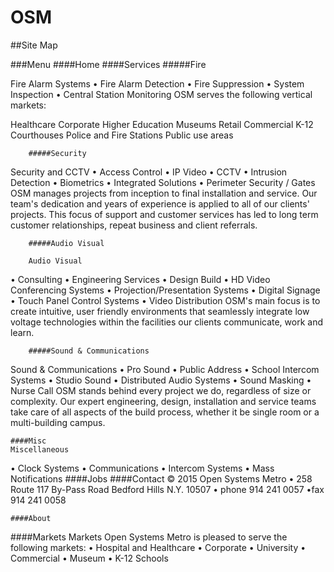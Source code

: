 # OSM


##Site Map



###Menu
	####Home
	####Services
		#####Fire

Fire Alarm Systems
• Fire Alarm Detection
• Fire Suppression
• System Inspection
• Central Station Monitoring
OSM serves the following vertical markets:

Healthcare
Corporate
Higher Education
Museums
Retail
Commercial
K-12
Courthouses
Police and Fire Stations
Public use areas

		#####Security

Security and CCTV
• Access Control
• IP Video
• CCTV
• Intrusion Detection
• Biometrics
• Integrated Solutions
• Perimeter Security / Gates
OSM manages projects from inception to final installation and service. Our team's dedication and years of experience is applied to all of our clients' projects. This focus of support and customer services has led to long term customer relationships, repeat business and client referrals.

		#####Audio Visual

		Audio Visual
• Consulting
• Engineering Services
• Design Build
• HD Video Conferencing Systems
• Projection/Presentation Systems
• Digital Signage
• Touch Panel Control Systems
• Video Distribution
OSM's main focus is to create intuitive, user friendly environments that seamlessly integrate low voltage technologies within the facilities our clients communicate, work and learn.


		#####Sound & Communications

Sound & Communications
• Pro Sound
• Public Address
• School Intercom Systems
• Studio Sound
• Distributed Audio Systems
• Sound Masking
• Nurse Call
OSM stands behind every project we do, regardless of size or complexity. Our expert engineering, design, installation and service teams take care of all aspects of the build process, whether it be single room or a multi-building campus.



	####Misc
	Miscellaneous
• Clock Systems
• Communications
• Intercom Systems
• Mass Notifications
	####Jobs
	####Contact
© 2015 Open Systems Metro • 258 Route 117 By-Pass Road Bedford Hills N.Y. 10507 • phone 914 241 0057 •fax 914 241 0058

	####About


####Markets
Markets
Open Systems Metro is pleased to serve the following markets:
• Hospital and Healthcare
• Corporate
• University
• Commercial
• Museum
• K-12 Schools